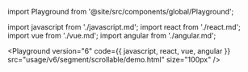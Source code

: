 import Playground from '@site/src/components/global/Playground';

import javascript from './javascript.md';
import react from './react.md';
import vue from './vue.md';
import angular from './angular.md';

<Playground
  version="6"
  code={{ javascript, react, vue, angular }}
  src="usage/v6/segment/scrollable/demo.html"
  size="100px"
/>
